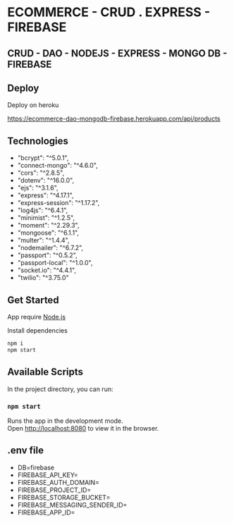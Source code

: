 # ECOMMERCE - CRUD . EXPRESS - FIREBASE

## CRUD - DAO - NODEJS - EXPRESS - MONGO DB - FIREBASE

## Deploy

Deploy on heroku

https://ecommerce-dao-mongodb-firebase.herokuapp.com/api/products

## Technologies

- "bcrypt": "^5.0.1",
- "connect-mongo": "^4.6.0",
- "cors": "^2.8.5",
- "dotenv": "^16.0.0",
- "ejs": "^3.1.6",
- "express": "^4.17.1",
- "express-session": "^1.17.2",
- "log4js": "^6.4.1",
- "minimist": "^1.2.5",
- "moment": "^2.29.3",
- "mongoose": "^6.1.1",
- "multer": "^1.4.4",
- "nodemailer": "^6.7.2",
- "passport": "^0.5.2",
- "passport-local": "^1.0.0",
- "socket.io": "^4.4.1",
- "twilio": "^3.75.0"

## Get Started

App require [Node.js](https://nodejs.org/)

Install dependencies

```sh
npm i
npm start
```

## Available Scripts

In the project directory, you can run:

### `npm start`

Runs the app in the development mode.\
Open [http://localhost:8080](http://localhost:8080) to view it in the browser.

## .env file

- DB=firebase
- FIREBASE_API_KEY=
- FIREBASE_AUTH_DOMAIN=
- FIREBASE_PROJECT_ID=
- FIREBASE_STORAGE_BUCKET=
- FIREBASE_MESSAGING_SENDER_ID=
- FIREBASE_APP_ID=
